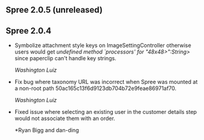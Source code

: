 ## Spree 2.0.5 (unreleased)
## Spree 2.0.4

*   Symbolize attachment style keys on ImageSettingController otherwise users
    would get *undefined method `processors' for "48x48>":String>* since
    paperclip can't handle key strings.

    *Washington Luiz*

* Fix bug where taxonomy URL was incorrect when Spree was mounted at a non-root path 50ac165c13f6d9123db704b72e9feae86971af70.

    *Washington Luiz*

* Fixed issue where selecting an existing user in the customer details step would not associate them with an order.
    
    *Ryan Bigg and dan-ding